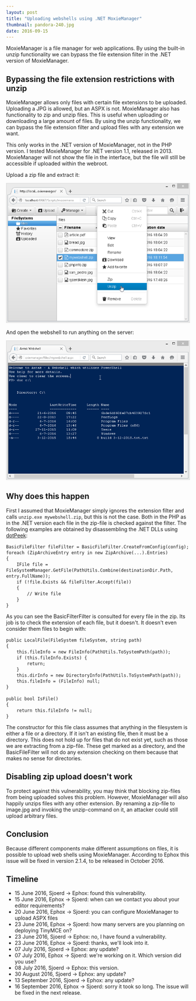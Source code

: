 ```yaml
---
layout: post
title: "Uploading webshells using .NET MoxieManager"
thumbnail: pandora-240.jpg
date: 2016-09-15
---
```


MoxieManager is a file manager for web applications. By using the built-in unzip functionality we can bypass the file extension filter in the .NET version of MoxieManager.

## Bypassing the file extension restrictions with unzip

MoxieManager allows only files with certain file extensions to be uploaded. Uploading a JPG is allowed, but an ASPX is not. MoxieManager also has functionality to zip and unzip files. This is useful when uploading or downloading a large amount of files. By using the unzip functionality, we can bypass the file extension filter and upload files with any extension we want.

This only works in the .NET version of MoxieManager, not in the PHP version.  I tested MoxieManager for .NET version 1.1, released in 2013. MoxieManager will not show the file in the interface, but the file will still be accessible if uploaded within the webroot.

Upload a zip file and extract it:

![Unzip webshell.zip](/images/moxiemanager-unzip-mywebshell.png)

And open the webshell to run anything on the server:

![Resulting webshell](/images/moxiemanager-run-mywebshell.png)

## Why does this happen

First I assumed that MoxieManager simply ignores the extension filter and calls `unzip.exe mywebshell.zip`, but this is not the case. Both in the PHP as in the .NET version each file in the zip-file is checked against the filter. The following examples are obtained by disassembling the .NET DLLs using [dotPeek](https://www.jetbrains.com/decompiler/):

    BasicFileFilter fileFilter = BasicFileFilter.CreateFromConfig(config);
    foreach (ZipArchiveEntry entry in new ZipArchive(...).Entries)
    {
        IFile file = FileSystemManager.GetFile(PathUtils.Combine(destinationDir.Path, entry.FullName));
        if (!file.Exists && fileFilter.Accept(file))
        {
            // Write file
        }
    }

As you can see the BasicFilterFilter is consulted for every file in the zip. Its job is to check the extension of each file, but it doesn't. It doesn't even consider them files to begin with:

    public LocalFile(FileSystem fileSystem, string path)
    {
        this.fileInfo = new FileInfo(PathUtils.ToSystemPath(path));
        if (this.fileInfo.Exists) {
            return;
        }
        this.dirInfo = new DirectoryInfo(PathUtils.ToSystemPath(path));
        this.fileInfo = (FileInfo) null;
    }

    public bool IsFile()
    {
        return this.fileInfo != null;
    }

The constructor for this file class assumes that anything in the filesystem is either a file or a directory. If it isn't an existing file, then it must be a directory. This does not hold up for files that do not exist yet, such as those we are extracting from a zip-file. These get marked as a directory, and the BasicFileFilter will not do any extension checking on them because that makes no sense for directories.

## Disabling zip upload doesn't work

To protect against this vulnerability, you may think that blocking zip-files from being uploaded solves this problem. However, MoxieManager will also happily unzips files with any other extension. By renaming a zip-file to image.jpg and invoking the unzip-command on it, an attacker could still upload arbitrary files.

## Conclusion

Because different components make different assumptions on files, it is possible to upload web shells using MoxieManager. According to Ephox this issue will be fixed in version 2.1.4, to be released in October 2016.

## Timeline

* 15 June 2016, Sjoerd → Ephox: found this vulnerability.
* 15 June 2016, Ephox → Sjoerd: when can we contact you about your editor requirements?
* 20 June 2016, Ephox → Sjoerd: you can configure MoxieManager to upload ASPX files
* 23 June 2016, Ephox → Sjoerd: how many servers are you planning on deploying TinyMCE on?
* 23 June 2016, Sjoerd → Ephox: no, I have found a vulnerability.
* 23 June 2016, Ephox → Sjoerd: thanks, we'll look into it.
* 07 July 2016, Sjoerd → Ephox: any update?
* 07 July 2016, Ephox → Sjoerd: we're working on it. Which version did you use?
* 08 July 2016, Sjoerd → Ephox: this version.
* 30 August 2016, Sjoerd → Ephox: any update?
* 13 September 2016, Sjoerd → Ephox: any update?
* 16 September 2016, Ephox → Sjoerd: sorry it took so long. The issue will be fixed in the next release.
